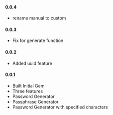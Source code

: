 <h4>0.0.4</h4>

* rename manual to custom

<h4>0.0.3</h4>

* Fix for generate function

<h4>0.0.2</h4>

* Added uuid feature

<h4>0.0.1</h4>

* Built Initial Gem
* Three features
* Password Generator
* Passphrase Generator
* Password Generator with specified characters
